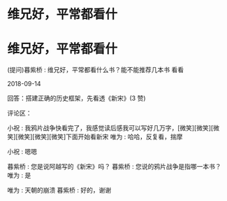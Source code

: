 # 维兄好，平常都看什

# 维兄好，平常都看什

(提问)暮紫桥 : 维兄好，平常都看什么书？能不能推荐几本书 看看

2018-09-14

回答：搭建正确的历史框架，先看透《新宋》(3 赞)

评论区：

小祝 : 我鸦片战争快看完了，我感觉读后感我可以写好几万字，[微笑][微笑][微笑][微笑][微笑][微笑]下面开始看新宋 唯为 : 哈哈，反复看，揣摩

小祝 : 嗯嗯

暮紫桥 : 您是说阿越写的《新宋》吗？ 暮紫桥 : 您说的鸦片战争是指哪一本书？ 唯为 : 是

唯为 : 天朝的崩溃 暮紫桥 : 好的，谢谢